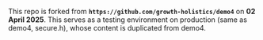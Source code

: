 This repo is forked from **`https://github.com/growth-holistics/demo4`** on **02 April 2025**. 
This serves as a testing environment on production (same as demo4, secure.h), whose content is duplicated from demo4. 
